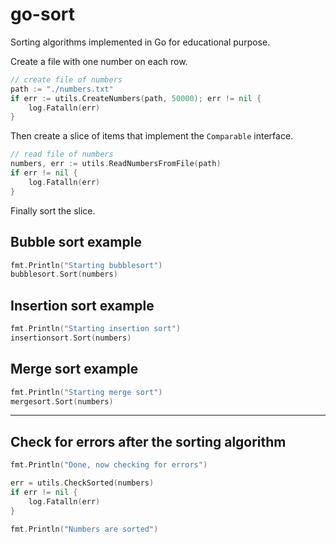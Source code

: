 # go-sort

Sorting algorithms implemented in Go for educational purpose.

Create a file with one number on each row.

```go
// create file of numbers
path := "./numbers.txt"
if err := utils.CreateNumbers(path, 50000); err != nil {
    log.Fatalln(err)
}
```

Then create a slice of items that implement the `Comparable` interface.

```go
// read file of numbers
numbers, err := utils.ReadNumbersFromFile(path)
if err != nil {
    log.Fatalln(err)
}
```

Finally sort the slice.

## Bubble sort example

```go
fmt.Println("Starting bubblesort")
bubblesort.Sort(numbers)
```

## Insertion sort example

```go
fmt.Println("Starting insertion sort")
insertionsort.Sort(numbers)
```

## Merge sort example

```go
fmt.Println("Starting merge sort")
mergesort.Sort(numbers)
```

---

## Check for errors after the sorting algorithm

```go
fmt.Println("Done, now checking for errors")

err = utils.CheckSorted(numbers)
if err != nil {
    log.Fatalln(err)
}

fmt.Println("Numbers are sorted")
```
